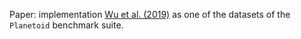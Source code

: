 Paper: implementation [Wu et al. (2019)](https://proceedings.mlr.press/v97/wu19e.html) as one of the datasets of the `Planetoid` benchmark suite.
